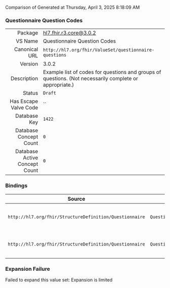 Comparison of 
Generated at Thursday, April 3, 2025 8:18:09 AM

### Questionnaire Question Codes

|      |     |
| ---: | --- |
| Package | hl7.fhir.r3.core@3.0.2 |
| VS Name | Questionnaire Question Codes |
| Canonical URL | `http://hl7.org/fhir/ValueSet/questionnaire-questions` |
| Version | 3.0.2 |
| Description | Example list of codes for questions and groups of questions. (Not necessarily complete or appropriate.) |
| Status | `Draft` |
| Has Escape Valve Code | `` |
| Database Key | `1422` |
| Database Concept Count | `0` |
| Database Active Concept Count | `0` |
### Bindings

| Source | Element | Binding | Strength | Element Short |
| ------ | ------- | ------- | -------- | ------------- |
| `http://hl7.org/fhir/StructureDefinition/Questionnaire` | `Questionnaire.code` | `http://hl7.org/fhir/ValueSet/questionnaire-questions` | `Example` | Concept that represents the overall questionnaire |
| `http://hl7.org/fhir/StructureDefinition/Questionnaire` | `Questionnaire.item.code` | `http://hl7.org/fhir/ValueSet/questionnaire-questions` | `Example` | Corresponding concept for this item in a terminology |

### Expansion Failure

Failed to expand this value set: Expansion is limited

